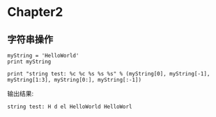 # Chapter2
## 字符串操作

```
myString = 'HelloWorld'
print myString

print "string test: %c %c %s %s %s" % (myString[0], myString[-1], myString[1:3], myString[0:], myString[:-1])
```

输出结果:

```
string test: H d el HelloWorld HelloWorl
```